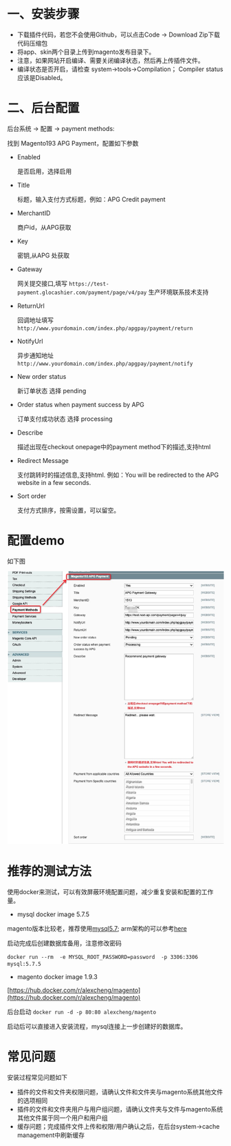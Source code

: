 # 一、安装步骤
- 下载插件代码，若您不会使用Github，可以点击Code -> Download Zip下载代码压缩包
- 将app、skin两个目录上传到magento发布目录下。
- 注意，如果网站开启编译、需要关闭编译状态，然后再上传插件文件。
- 编译状态是否开启，请检查 system->tools->Compilation； Compiler status应该是Disabled。

# 二、后台配置
后台系统 -> 配置 -> payment methods:

找到 Magento193 APG Payment，配置如下参数


- Enabled
  
  是否启用，选择启用

- Title		
  
  标题，输入支付方式标题，例如：APG Credit payment
  
- MerchantID	 
  
  商户id，从APG获取
  
- Key	
  
  密钥,从APG 处获取

- Gateway
  
  网关提交接口,填写 `https://test-payment.glocashier.com/payment/page/v4/pay` 生产环境联系技术支持

- ReturnUrl
  
  回调地址填写 `http://www.yourdomain.com/index.php/apgpay/payment/return`

- NotifyUrl
  
  异步通知地址 `http://www.yourdomain.com/index.php/apgpay/payment/notify`

- New order status	
  
  新订单状态 选择 pending

- Order status when payment success by APG
  
  订单支付成功状态 选择 processing

- Describe
  
  描述出现在checkout onepage中的payment method下的描述,支持html

- Redirect Message 
  
  支付跳转时的描述信息,支持html. 例如：You will be redirected to the APG website in a few seconds.

- Sort order

  支付方式排序，按需设置，可以留空。

# 配置demo

如下图

![img](./flow.jpg)


# 推荐的测试方法

使用docker来测试，可以有效屏蔽环境配置问题，减少重复安装和配置的工作量。

- mysql docker image 5.7.5

magento版本比较老，推荐使用[mysql5.7](https://hub.docker.com/_/mysql/tags?page=1&name=5.7); arm架构的可以参考[here](https://betterprogramming.pub/mysql-5-7-does-not-have-an-official-docker-image-on-arm-m1-mac-e55cbe093d4c)

启动完成后创建数据库备用，注意修改密码
```shell
docker run --rm  -e MYSQL_ROOT_PASSWORD=password  -p 3306:3306   mysql:5.7.5
```


- magento docker  image 1.9.3

[https://hub.docker.com/r/alexcheng/magento](https://hub.docker.com/r/alexcheng/magento)

后台启动 `docker run -d -p 80:80 alexcheng/magento` 

启动后可以直接进入安装流程，mysql连接上一步创建好的数据库。

# 常见问题

安装过程常见问题如下

- 插件的文件和文件夹权限问题，请确认文件和文件夹与magento系统其他文件的选项相同
- 插件的文件和文件夹用户与用户组问题，请确认文件夹与文件与magento系统其他文件属于同一个用户和用户组
- 缓存问题；完成插件文件上传和权限/用户确认之后，在后台system->cache management中刷新缓存
